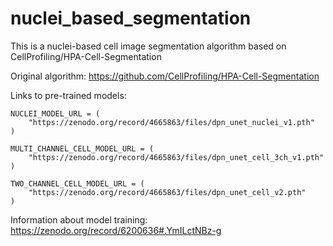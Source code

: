 # nuclei_based_segmentation
This is a nuclei-based cell image segmentation algorithm based on CellProfiling/HPA-Cell-Segmentation

Original algorithm: https://github.com/CellProfiling/HPA-Cell-Segmentation

Links to pre-trained models:
```
NUCLEI_MODEL_URL = (
    "https://zenodo.org/record/4665863/files/dpn_unet_nuclei_v1.pth"
)

MULTI_CHANNEL_CELL_MODEL_URL = (
    "https://zenodo.org/record/4665863/files/dpn_unet_cell_3ch_v1.pth"
)

TWO_CHANNEL_CELL_MODEL_URL = (
    "https://zenodo.org/record/4665863/files/dpn_unet_cell_v2.pth"
)
```

Information about model training: https://zenodo.org/record/6200636#.YmILctNBz-g
